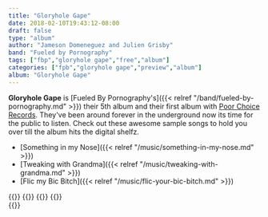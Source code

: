```yaml
---
title: "Gloryhole Gape"
date: 2018-02-10T19:43:12-08:00
draft: false
type: "album"
author: "Jameson Domeneguez and Julien Grisby"
band: "Fueled by Pornography"
tags: ["fbp","gloryhole gape","free","album"]
categories: ["fpb","gloryhole gape","preview","album"]
album: "Gloryhole Gape"
---
```

**Gloryhole Gape** is [Fueled By Pornography's]({{< relref "/band/fueled-by-pornography.md" >}}) their 5th album and their
first album with [Poor Choice Records](/). They've been around forever in the underground
now its time for the public to listen. Check out these awesome sample songs to hold you over till the album hits
the digital shelfz.

* [Something in my Nose]({{< relref "/music/something-in-my-nose.md" >}})
* [Tweaking with Grandma]({{< relref "/music/tweaking-with-grandma.md" >}})
* [Flic my Bic Bitch]({{< relref "/music/flic-your-bic-bitch.md" >}})

{{<audioplyr id="ggape" playlist="true">}}
    {{<song
        title="Flic my Bic Bitch"
        author="Fueled by Pornography"
        img="/images/p1.jpg"
        srcmp3="/downloads/fueled-by-pornography/flic-my-bic-bitch.mp3"
        srcogg="/downloads/fueled-by-pornography/flic-my-bic-bitch.ogg"
        >}}
    {{<song
        title="Tweaking with Grandma"
        author="Fueled by Pornography"
        img="/images/p1.jpg"
        srcmp3="/downloads/fueled-by-pornography/tweaking-with-grandma.mp3"
        srcogg="/downloads/fueled-by-pornography/tweaking-with-grandma.ogg"
        >}}
    {{<song
        title="Something in My Nose"
        author="Fueled by Pornography"
        img="/images/p1.jpg"
        srcmp3="/downloads/fueled-by-pornography/something-in-my-nose.mp3"
        srcogg="/downloads/fueled-by-pornography/something-in-my-nose.ogg"
        >}}     
{{</audioplyr>}}